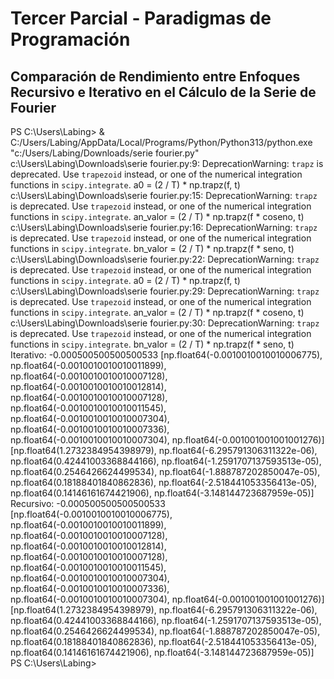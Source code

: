 # Tercer Parcial - Paradigmas de Programación

## Comparación de Rendimiento entre Enfoques Recursivo e Iterativo en el Cálculo de la Serie de Fourier

PS C:\Users\Labing> & C:/Users/Labing/AppData/Local/Programs/Python/Python313/python.exe "c:/Users/Labing/Downloads/serie fourier.py"
c:\Users\Labing\Downloads\serie fourier.py:9: DeprecationWarning: `trapz` is deprecated. Use `trapezoid` instead, or one of the numerical integration functions in `scipy.integrate`.
  a0 = (2 / T) * np.trapz(f, t)
c:\Users\Labing\Downloads\serie fourier.py:15: DeprecationWarning: `trapz` is deprecated. Use `trapezoid` instead, or one of the numerical integration functions in `scipy.integrate`.
  an_valor = (2 / T) * np.trapz(f * coseno, t)
c:\Users\Labing\Downloads\serie fourier.py:16: DeprecationWarning: `trapz` is deprecated. Use `trapezoid` instead, or one of the numerical integration functions in `scipy.integrate`.
  bn_valor = (2 / T) * np.trapz(f * seno, t)
c:\Users\Labing\Downloads\serie fourier.py:22: DeprecationWarning: `trapz` is deprecated. Use `trapezoid` instead, or one of the numerical integration functions in `scipy.integrate`.
  a0 = (2 / T) * np.trapz(f, t)
c:\Users\Labing\Downloads\serie fourier.py:29: DeprecationWarning: `trapz` is deprecated. Use `trapezoid` instead, or one of the numerical integration functions in `scipy.integrate`.
  an_valor = (2 / T) * np.trapz(f * coseno, t)
c:\Users\Labing\Downloads\serie fourier.py:30: DeprecationWarning: `trapz` is deprecated. Use `trapezoid` instead, or one of the numerical integration functions in `scipy.integrate`.
  bn_valor = (2 / T) * np.trapz(f * seno, t)
Iterativo: -0.000500500500500533 [np.float64(-0.0010010010010006775), np.float64(-0.0010010010010011899), np.float64(-0.0010010010010007128), np.float64(-0.0010010010010012814), np.float64(-0.0010010010010007128), np.float64(-0.0010010010010011545), np.float64(-0.0010010010010007304), np.float64(-0.0010010010010007336), np.float64(-0.0010010010010007304), np.float64(-0.001001001001001276)] [np.float64(1.2732384954398979), np.float64(-6.295791306311322e-06), np.float64(0.42441003368844166), np.float64(-1.2591707137593513e-05), np.float64(0.2546426624499534), np.float64(-1.888787202850047e-05), np.float64(0.18188401840862836), np.float64(-2.518441053356413e-05), np.float64(0.14146161674421906), np.float64(-3.148144723687959e-05)]
Recursivo: -0.000500500500500533 [np.float64(-0.0010010010010006775), np.float64(-0.0010010010010011899), np.float64(-0.0010010010010007128), np.float64(-0.0010010010010012814), np.float64(-0.0010010010010007128), np.float64(-0.0010010010010011545), np.float64(-0.0010010010010007304), np.float64(-0.0010010010010007336), np.float64(-0.0010010010010007304), np.float64(-0.001001001001001276)] [np.float64(1.2732384954398979), np.float64(-6.295791306311322e-06), np.float64(0.42441003368844166), np.float64(-1.2591707137593513e-05), np.float64(0.2546426624499534), np.float64(-1.888787202850047e-05), np.float64(0.18188401840862836), np.float64(-2.518441053356413e-05), np.float64(0.14146161674421906), np.float64(-3.148144723687959e-05)]
PS C:\Users\Labing>
